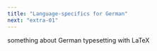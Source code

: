 ```yaml
---
title: "Language-specifics for German"
next: "extra-01"
---
```


something about German typesetting with LaTeX
